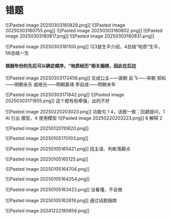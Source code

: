 
# 错题
![[Pasted image 20250303180829.png]]
![[Pasted image 20250303180755.png]]
![[Pasted image 20250303180802.png]]
![[Pasted image 20250303180817.png]]
![[Pasted image 20250303180831.png]]

![[Pasted image 20250303181100.png]]
123是生平介绍，4总结“地质”生平，56总结一生
#### 根据年份的先后可以确定顺序，“地质经历”相关捆绑，因此在后边


![[Pasted image 20250303172456.png]]
文成公主——唐朝
岳飞——宋朝
郑和——明朝永乐
戚继光——明朝嘉靖
李自成——明朝末年

![[Pasted image 20250303171842.png]]
![[Pasted image 20250303171855.png]]
这个题有些牵强，出的不好

![[Pasted image 20250220203023.png]]
功能句 1 4，话题一致：回避提问，1 AI 引出 模型，4 使用模型
![[Pasted image 20250220203223.png]]
6 解释 2

![[Pasted image 20250120110620.png]]

![[Pasted image 20250105170103.png]]

![[Pasted image 20250105165421.png]]
找主语、判断落脚点

![[Pasted image 20250105165125.png]]

![[Pasted image 20250105164704.png]]

![[Pasted image 20250105164254.png]]

![[Pasted image 20250105163423.png]]
没看懂，不会做

![[Pasted image 20250105162819.png]]
通过话题捆绑

![[Pasted image 20241222180859.png]]

